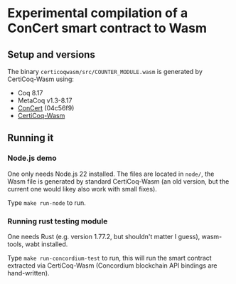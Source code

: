 # Experimental compilation of a ConCert smart contract to Wasm

## Setup and versions
The binary `certicoqwasm/src/COUNTER_MODULE.wasm` is generated by CertiCoq-Wasm using:
- Coq 8.17
- MetaCoq v1.3-8.17
- [ConCert](https://github.com/womeier/ConCert) (04c56f9)
- [CertiCoq-Wasm](https://github.com/womeier/certicoqwasm/tree/demo_smartcontracts)

## Running it
### Node.js demo
One only needs Node.js 22 installed. The files are located in `node/`,
the Wasm file is generated by standard CertiCoq-Wasm (an old version, but the current one would likey also work with small fixes).

Type `make run-node` to run.

### Running rust testing module
One needs Rust (e.g. version 1.77.2, but shouldn't matter I guess), wasm-tools, wabt installed.

Type `make run-concordium-test` to run, this will run the
smart contract extracted via CertiCoq-Wasm (Concordium blockchain API bindings are hand-written).
